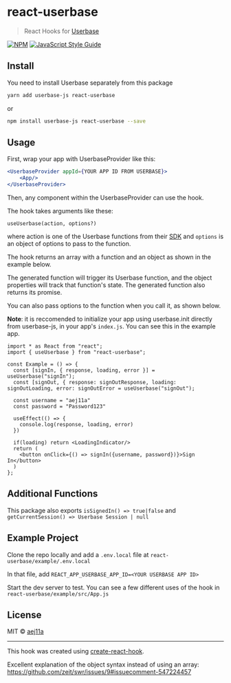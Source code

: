 # react-userbase

> React Hooks for [Userbase](https://userbase.com/)

[![NPM](https://img.shields.io/npm/v/react-userbase.svg)](https://www.npmjs.com/package/react-userbase) [![JavaScript Style Guide](https://img.shields.io/badge/code_style-standard-brightgreen.svg)](https://standardjs.com)

## Install

You need to install Userbase separately from this package

```bash
yarn add userbase-js react-userbase
```

or

```bash
npm install userbase-js react-userbase --save
```

## Usage

First, wrap your app with UserbaseProvider like this:

```jsx
<UserbaseProvider appId={YOUR APP ID FROM USERBASE}>
    <App/>
</UserbaseProvider>
```

Then, any component within the UserbaseProvider can use the hook.

The hook takes arguments like these:

```tsx
useUserbase(action, options?)
```

where action is one of the Userbase functions from their [SDK](https://userbase.com/docs/sdk/) and `options` is an object of options to pass to the function.

The hook returns an array with a function and an object as shown in the example below.

The generated function will trigger its Userbase function, and the object properties will track that function's state. The generated function also returns its promise.

You can also pass options to the function when you call it, as shown below.

**Note**: it is reccomended to initialize your app using userbase.init directly from userbase-js, in your app's `index.js`. You can see this in the example app.

```tsx
import * as React from "react";
import { useUserbase } from "react-userbase";

const Example = () => {
  const [signIn, { response, loading, error }] = useUserbase("signIn");
  const [signOut, { response: signOutResponse, loading: signOutLoading, error: signOutError = useUserbase("signOut");

  const username = "aej11a"
  const password = "Password123"

  useEffect(() => {
    console.log(response, loading, error)
  })

  if(loading) return <LoadingIndicator/>
  return (
    <button onClick={() => signIn({username, password})}>Sign In</button>
  )
};
```

## Additional Functions

This package also exports `isSignedIn() => true|false` and `getCurrentSession() => Userbase Session | null`

## Example Project

Clone the repo locally and add a `.env.local` file at `react-userbase/example/.env.local`

In that file, add `REACT_APP_USERBASE_APP_ID=<YOUR USERBASE APP ID>`

Start the dev server to test. You can see a few different uses of the hook in `react-userbase/example/src/App.js`

## License

MIT © [aej11a](https://github.com/aej11a)

---

This hook was created using [create-react-hook](https://github.com/hermanya/create-react-hook).

Excellent explanation of the object syntax instead of using an array: https://github.com/zeit/swr/issues/9#issuecomment-547224457
